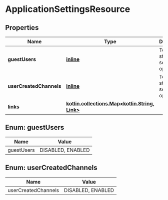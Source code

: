 
# ApplicationSettingsResource

## Properties
Name | Type | Description | Notes
------------ | ------------- | ------------- | -------------
**guestUsers** | [**inline**](#GuestUsers) | Toggle state of this settings option | 
**userCreatedChannels** | [**inline**](#UserCreatedChannels) | Toggle state of this settings option | 
**links** | [**kotlin.collections.Map&lt;kotlin.String, Link&gt;**](Link.md) |  |  [optional]


<a id="GuestUsers"></a>
## Enum: guestUsers
Name | Value
---- | -----
guestUsers | DISABLED, ENABLED


<a id="UserCreatedChannels"></a>
## Enum: userCreatedChannels
Name | Value
---- | -----
userCreatedChannels | DISABLED, ENABLED




